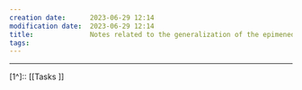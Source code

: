 ```yaml
---
creation date:		2023-06-29 12:14
modification date:	2023-06-29 12:14
title: 				Notes related to the generalization of the epimenedes paradox
tags:
---
```


---
[1^]:: [[Tasks ]]


